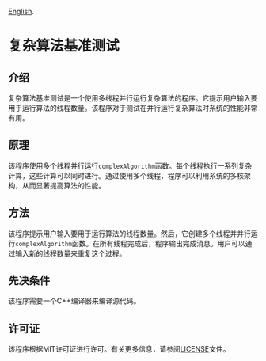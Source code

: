 [English](README.md/ "English"). 
# 复杂算法基准测试

## 介绍

复杂算法基准测试是一个使用多线程并行运行复杂算法的程序。它提示用户输入要用于运行算法的线程数量。该程序对于测试在并行运行复杂算法时系统的性能非常有用。

## 原理

该程序使用多个线程并行运行`complexAlgorithm`函数。每个线程执行一系列复杂计算，这些计算可以同时进行。通过使用多个线程，程序可以利用系统的多核架构，从而显著提高算法的性能。

## 方法

该程序提示用户输入要用于运行算法的线程数量。然后，它创建多个线程并并行运行`complexAlgorithm`函数。在所有线程完成后，程序输出完成消息。用户可以通过输入新的线程数量来重复这个过程。

## 先决条件

该程序需要一个C++编译器来编译源代码。

## 许可证

该程序根据MIT许可证进行许可。有关更多信息，请参阅[LICENSE](LICENSE)文件。
